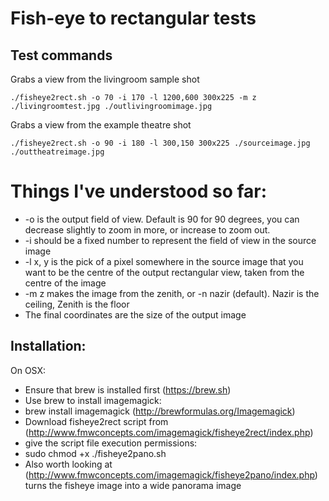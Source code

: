 # Fish-eye to rectangular tests

## Test commands

Grabs a view from the livingroom sample shot
```
./fisheye2rect.sh -o 70 -i 170 -l 1200,600 300x225 -m z ./livingroomtest.jpg ./outlivingroomimage.jpg
```

Grabs a view from the example theatre shot

```
./fisheye2rect.sh -o 90 -i 180 -l 300,150 300x225 ./sourceimage.jpg ./outtheatreimage.jpg
```

# Things I've understood so far:
* -o is the output field of view. Default is 90 for 90 degrees, you can decrease slightly to zoom in more, or increase to zoom out.
* -i should be a fixed number to represent the field of view in the source image
* -l x, y is the pick of a pixel somewhere in the source image that you want to be the centre of the output rectangular view, taken from the centre of the image
* -m z makes the image from the zenith, or -n nazir (default). Nazir is the ceiling, Zenith is the floor
* The final coordinates are the size of the output image


## Installation:

On OSX:
* Ensure that brew is installed first (https://brew.sh)
* Use brew to install imagemagick:
* brew install imagemagick (http://brewformulas.org/Imagemagick)
* Download fisheye2rect script from (http://www.fmwconcepts.com/imagemagick/fisheye2rect/index.php)
* give the script file execution permissions:
* sudo chmod +x ./fisheye2pano.sh
* Also worth looking at (http://www.fmwconcepts.com/imagemagick/fisheye2pano/index.php) turns the fisheye image into a wide panorama image

